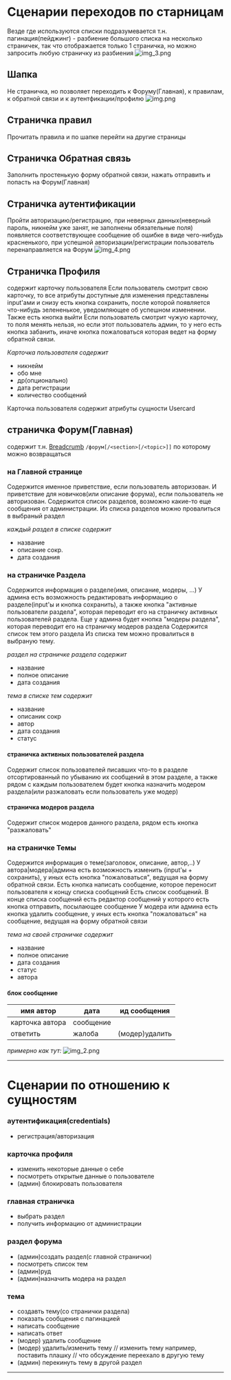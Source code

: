 
# Сценарии переходов по старницам
Везде где используются списки подразумевается
т.н. пагинация(пейджинг) - разбиение большого
списка на несколько страничек, так что отображается
только 1 страничка, но можно запросить любую страничку
из разбиения
![img_3.png](img_3.png)

## Шапка
Не страничка, но позволяет переходить
к Форуму(Главная), к правилам, к обратной связи
и к аутентфикации/профилю
![img.png](img.png)

## Страничка правил
Прочитать правила и по шапке перейти
на другие страницы

## Страничка Обратная связь
Заполнить простенькую форму обратной связи,
нажать отправить и попасть на Форум(Главная)

## Страничка аутентификации
Пройти авторизацию/регистрацию,
при неверных данных(неверный пароль,
никнейм уже занят, не заполнены обязательные поля)
появляется соответствующее сообщение об
ошибке в виде чего-нибудь красненького,
при успешной авторизации/регистрации
пользователь перенаправляется на Форум
![img_4.png](img_4.png)

## Страничка Профиля
содержит карточку пользователя
Если пользователь смотрит свою карточку,
то все атрибуты доступные для изменения
представлены input'ами и снизу есть
кнопка сохранить, после которой
появляется что-нибудь зелененькое,
уведомляющее об успешном изменении.
Также есть кнопка выйти
Если пользователь смотрит чужую карточку,
то поля менять нельзя, но если этот
пользователь админ, то у него есть 
кнопка забанить, иначе кнопка пожаловаться
которая ведет на форму обратной связи.

_Карточка пользователя содержит_ 
- никнейм
- обо мне
- др(опционально)
- дата регистрации
- количество сообщений

Карточка пользователя содержит атрибуты
сущности Usercard

## страничка Форум(Главная)
содержит т.н. 
[Breadcrumb](https://getbootstrap.com/docs/5.3/components/breadcrumb/)
`/форум[/<section>[/<topic>]]`
по которому можно возвращаться

### на Главной странице
Содержится именное приветствие,
если пользователь авторизован.
И приветствие для новичков(или описание форума),
если пользователь не авторизован.
Содержится список разделов, возможно какие-то
еще сообщения от администрации. 
Из списка разделов можно провалиться в выбраный раздел

_каждый раздел в списке содержит_
- название
- описание сокр.
- дата создания

### на страничке Раздела
Содержится информация о разделе(имя, описание, модеры, ...)
У админа есть возможность редактировать информацию
о разделе(input'ы и кнопка сохранить),
а также кнопка "активные пользователи раздела", которая 
переводит его на страничку активных пользователей раздела.
Еще у админа будет кнопка "модеры раздела", которая
переводит его на страничку модеров раздела
Содержится список тем этого раздела
Из списка тем можно провалиться в выбраную тему.

_раздел на страничке раздела содержит_
- название
- полное описание
- дата создания

_тема в списке тем содержит_
- название
- описаник сокр
- автор
- дата создания
- статус

#### страничка активных пользователей раздела
Содержит список пользователей писавших что-то
в разделе отсортированный по убыванию их сообщений
в этом разделе, а также рядом с каждым пользователем
будет кнопка назначить модером раздела(или разжаловать
если пользователь уже модер)

#### страничка модеров раздела
Содержит список модеров данного раздела, рядом есть
кнопка "разжаловать"

### на страничке Темы
Содержится информация о теме(заголовок, описание, автор,..)
У автора|модера|админа есть возможность изменить
(input'ы + сохранить), у иных есть кнопка "пожаловаться",
ведущая на форму обратной связи.
Есть кнопка написать сообщение, которое переносит
пользователя к концу списка сообщений
Есть список сообщений.
В конце списка сообщений есть редактор сообщений
у которого есть кнопка отправить, посылающее сообщение
У модера или админа есть кнопка удалить сообщение,
у иных есть кнопка "пожаловаться" на сообщение,
ведущая на форму обратной связи

_тема на своей страничке содержит_
- название
- полное описание
- дата создания
- статус
- автора



#### блок сообщение
| имя автор       | дата      | ид сообщения   |
|-----------------|-----------|----------------|
| карточка автора | сообщение |                |
| ответить        | жалоба    | (модер)удалить |

_примерно как тут:_ ![img_2.png](img_2.png)


---


# Сценарии по отношению к сущностям

### аутентификация(credentials)
- регистрация/авторизация

### карточка профиля
- изменить некоторые данные о себе
- посмотреть открытые данные о пользователе
- (админ) блокировать пользователя

### главная страничка
- выбрать раздел
- получить информацию от администрации

### раздел форума
- (админ)создать раздел(с главной странички)
- посмотреть список тем
- (админ)руд
- (админ)назначить модера на раздел


### тема
- создавть тему(со странички раздела)
- показать сообщения с пагинацией
- написать сообщение
- написать ответ
- (модер) удалить сообщение
- (модер) удалить/изменить тему
// изменить тему например, поставить плашку
// что обсуждение переехало в другую тему
- (админ) перекинуть тему в другой раздел

---








